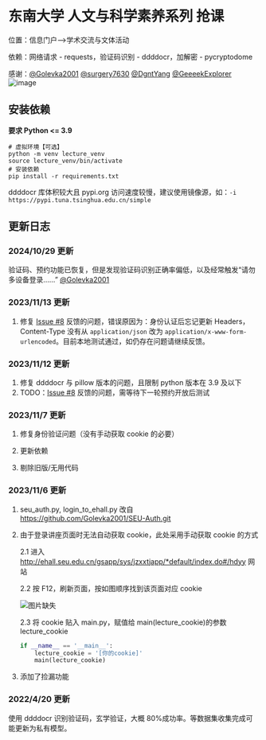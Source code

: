 # 东南大学 人文与科学素养系列 抢课

位置：信息门户——>学术交流与文体活动

依赖：网络请求 - requests，验证码识别 - ddddocr，加解密 - pycryptodome

感谢：[@Golevka2001](https://github.com/Golevka2001) [@surgery7630](https://github.com/surgery7630) [@DgntYang](https://github.com/DgntYang) [@GeeeekExplorer](https://github.com/GeeeekExplorer)
![image](https://github.com/user-attachments/assets/2ce2a237-dfba-42ad-beab-10cd2f391690)

## 安装依赖

**要求 Python <= 3.9**

```shell
# 虚拟环境【可选】
python -m venv lecture_venv
source lecture_venv/bin/activate
# 安装依赖
pip install -r requirements.txt
```

ddddocr 库体积较大且 pypi.org 访问速度较慢，建议使用镜像源，如：`-i https://pypi.tuna.tsinghua.edu.cn/simple`

## 更新日志
### 2024/10/29 更新

验证码、预约功能已恢复，但是发现验证码识别正确率偏低，以及经常触发“请勿多设备登录……” [@Golevka2001](https://github.com/Golevka2001)


### 2023/11/13 更新

1. 修复 [Issue #8](https://github.com/zhjcreator/fetch_lecture/issues/8) 反馈的问题，错误原因为：身份认证后忘记更新 Headers，Content-Type 没有从 `application/json` 改为 `application/x-www-form-urlencoded`。目前本地测试通过，如仍存在问题请继续反馈。

### 2023/11/12 更新

1. 修复 ddddocr 与 pillow 版本的问题，且限制 python 版本在 3.9 及以下
2. TODO：[Issue #8](https://github.com/zhjcreator/fetch_lecture/issues/8) 反馈的问题，需等待下一轮预约开放后测试

### 2023/11/7 更新

1. 修复身份验证问题（没有手动获取 cookie 的必要）

2. 更新依赖

3. 剔除旧版/无用代码

### 2023/11/6 更新

1. seu_auth.py, login_to_ehall.py 改自 https://github.com/Golevka2001/SEU-Auth.git

2. 由于登录讲座页面时无法自动获取 cookie，此处采用手动获取 cookie 的方式

   2.1 进入 http://ehall.seu.edu.cn/gsapp/sys/jzxxtjapp/*default/index.do#/hdyy 网站

   2.2 按 F12，刷新页面，按如图顺序找到该页面对应 cookie

   ![图片缺失](./images/cookie.png)

   2.3 将 cookie 贴入 main.py，赋值给 main(lecture_cookie)的参数 lecture_cookie

   ```python
   if __name__ == '__main__':
       lecture_cookie = '[你的cookie]'
       main(lecture_cookie)
   ```

3. 添加了捡漏功能

### 2022/4/20 更新

使用 ddddocr 识别验证码，玄学验证，大概 80%成功率。等数据集收集完成可能更新为私有模型。
